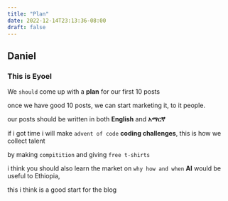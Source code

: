 ```yaml
---
title: "Plan"
date: 2022-12-14T23:13:36-08:00
draft: false
---
```


## Daniel

### This is Eyoel

We `should` come up with a **plan** for our first 10 posts

once we have good 10 posts, we can start marketing it, to it people.

our posts should be written in both **English** and **አማርኛ**

if i got time i will make `advent of code` **coding challenges**,
this is how we collect talent

by making `compitition` and giving `free t-shirts`

i think you should also learn the market on `why how and when` **AI**
would be useful to Ethiopia,

this i think is a good start for the blog
